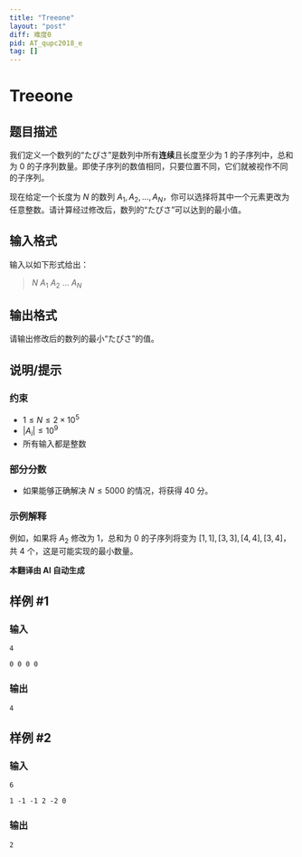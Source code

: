 ```yaml
---
title: "Treeone"
layout: "post"
diff: 难度0
pid: AT_qupc2018_e
tag: []
---
```


# Treeone

## 题目描述

我们定义一个数列的“たぴさ”是数列中所有**连续**且长度至少为 $1$ 的子序列中，总和为 $0$ 的子序列数量。即使子序列的数值相同，只要位置不同，它们就被视作不同的子序列。

现在给定一个长度为 $N$ 的数列 $A_1, A_2, \ldots, A_N$，你可以选择将其中一个元素更改为任意整数。请计算经过修改后，数列的“たぴさ”可以达到的最小值。

## 输入格式

输入以如下形式给出：

> $N$ $A_1$ $A_2$ $\ldots$ $A_N$

## 输出格式

请输出修改后的数列的最小“たぴさ”的值。

## 说明/提示

### 约束

- $1 \leq N \leq 2 \times 10^5$
- $|A_i| \leq 10^9$
- 所有输入都是整数

### 部分分数

- 如果能够正确解决 $N \leq 5000$ 的情况，将获得 $40$ 分。

### 示例解释

例如，如果将 $A_2$ 修改为 $1$，总和为 $0$ 的子序列将变为 $[1, 1], [3, 3], [4, 4], [3, 4]$，共 $4$ 个，这是可能实现的最小数量。

 **本翻译由 AI 自动生成**

## 样例 #1

### 输入

```
4
0 0 0 0
```

### 输出

```
4
```

## 样例 #2

### 输入

```
6
1 -1 -1 2 -2 0
```

### 输出

```
2
```

